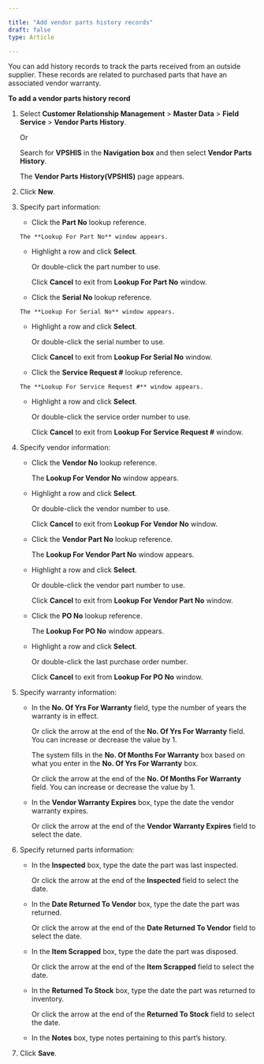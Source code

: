 ```yaml
---

title: "Add vendor parts history records"
draft: false
type: Article

---
```


You can add history records to track the parts received from an outside supplier. These records are related to purchased parts that have an associated vendor warranty.

**To add a vendor parts history record**

1. Select **Customer Relationship Management** > **Master Data** > **Field Service** > **Vendor Parts History**.

    Or

    Search for **VPSHIS** in the **Navigation box** and then select **Vendor Parts History**.

   The **Vendor Parts History(VPSHIS)** page appears.

2. Click **New**.

3. Specify part information:

      - Click the **Part No** lookup reference.

       The **Lookup For Part No** window appears.

      - Highlight a row and click **Select**.

        Or double-click the part number to use.

        Click **Cancel** to exit from **Lookup For Part No** window.

      - Click the **Serial No** lookup reference.

       The **Lookup For Serial No** window appears.

      - Highlight a row and click **Select**.

        Or double-click the serial number to use.

        Click **Cancel** to exit from **Lookup For Serial No** window.

      - Click the **Service Request #** lookup reference.

       The **Lookup For Service Request #** window appears.

      - Highlight a row and click **Select**.

        Or double-click the service order number to use.

        Click **Cancel** to exit from **Lookup For Service Request #** window.

4. Specify vendor information:

   - Click the **Vendor No** lookup reference.

        The **Lookup For Vendor No** window appears.

   - Highlight a row and click **Select**.

        Or double-click the vendor number to use.

        Click **Cancel** to exit from **Lookup For Vendor No** window.

   - Click the **Vendor Part No** lookup reference.

        The **Lookup For Vendor Part No** window appears.

   - Highlight a row and click **Select**.

        Or double-click the vendor part number to use.

        Click **Cancel** to exit from **Lookup For Vendor Part No** window.

   - Click the **PO No** lookup reference.

       The **Lookup For PO No** window appears.

   - Highlight a row and click **Select**.

        Or double-click the last purchase order number.

        Click **Cancel** to exit from **Lookup For PO No** window.

5. Specify warranty information:

   - In the **No. Of Yrs For Warranty** field, type the number of years the warranty is in effect.

        Or click the arrow at the end of the **No. Of Yrs For Warranty** field. You can increase or decrease the value by 1.

        The system fills in the **No. Of Months For Warranty** box based on what you enter in the **No. Of Yrs For Warranty** box.

        Or click the arrow at the end of the **No. Of Months For Warranty** field. You can increase or decrease the value by 1.

   - In the **Vendor Warranty Expires** box, type the date the vendor warranty expires.

        Or click the arrow at the end of the **Vendor Warranty Expires** field to select the date.

6. Specify returned parts information:

   - In the **Inspected** box, type the date the part was last inspected.

        Or click the arrow at the end of the **Inspected** field to select the date.

    - In the **Date Returned To Vendor** box, type the date the part was returned.

        Or click the arrow at the end of the **Date Returned To Vendor** field to select the date.

   - In the **Item Scrapped** box, type the date the part was disposed.

        Or click the arrow at the end of the **Item Scrapped** field to select the date.

   - In the **Returned To Stock** box, type the date the part was returned to inventory.

        Or click the arrow at the end of the **Returned To Stock** field to select the date.

   - In the **Notes** box, type notes pertaining to this part’s history.

7. Click **Save**.

​